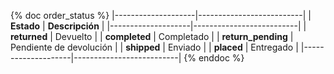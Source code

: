 {% doc order_status %}
|--------------------|--------------------------|
| **Estado**         | **Descripción**          |
|--------------------|--------------------------|
| **returned**       | Devuelto                 |
| **completed**      | Completado               |
| **return_pending** | Pendiente de devolución  |
| **shipped**        | Enviado                  |
| **placed**         | Entregado                |
|--------------------|--------------------------|
{% enddoc %}
